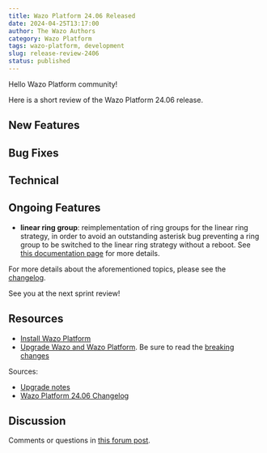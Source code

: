 ```yaml
---
title: Wazo Platform 24.06 Released
date: 2024-04-25T13:17:00
author: The Wazo Authors
category: Wazo Platform
tags: wazo-platform, development
slug: release-review-2406
status: published
---
```


Hello Wazo Platform community!

Here is a short review of the Wazo Platform 24.06 release.

## New Features

## Bug Fixes

## Technical

## Ongoing Features

- **linear ring group**: reimplementation of ring groups for the linear ring strategy, in order to avoid an outstanding asterisk bug preventing a ring group to be switched to the linear ring strategy without a reboot.
  See [this documentation page](/blog/linear-ring-group-preview) for more details.

For more details about the aforementioned topics, please see the [changelog](https://wazo-dev.atlassian.net/issues/?jql=project%3DWAZO%20AND%20fixVersion%3D24.06).

See you at the next sprint review!

## Resources

- [Install Wazo Platform](/use-cases)
- [Upgrade Wazo and Wazo Platform](/uc-doc/upgrade/). Be sure to read the
  [breaking changes](/uc-doc/upgrade/upgrade_notes#24-06)

Sources:

- [Upgrade notes](/uc-doc/upgrade/upgrade_notes#24-06)
- [Wazo Platform 24.06 Changelog](https://wazo-dev.atlassian.net/issues/?jql=project%3DWAZO%20AND%20fixVersion%3D24.06)

## Discussion

Comments or questions in
[this forum post](https://wazo-platform.discourse.group/t/blog-wazo-platform-24-06-released).
